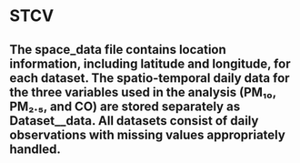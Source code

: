 # STCV
## The space_data file contains location information, including latitude and longitude, for each dataset. The spatio-temporal daily data for the three variables used in the analysis (PM₁₀, PM₂.₅, and CO) are stored separately as Dataset_<variable>_data. All datasets consist of daily observations with missing values appropriately handled.
